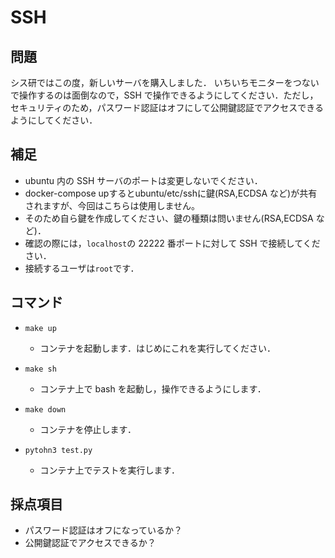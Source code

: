 # SSH

## 問題

シス研ではこの度，新しいサーバを購入しました．
いちいちモニターをつないで操作するのは面倒なので，SSH で操作できるようにしてください．ただし，セキュリティのため，パスワード認証はオフにして公開鍵認証でアクセスできるようにしてください．

## 補足

- ubuntu 内の SSH サーバのポートは変更しないでください．
- docker-compose upするとubuntu/etc/sshに鍵(RSA,ECDSA など)が共有されますが、今回はこちらは使用しません。
- そのため自ら鍵を作成してください、鍵の種類は問いません(RSA,ECDSA など)．
- 確認の際には，`localhost`の 22222 番ポートに対して SSH で接続してください．
- 接続するユーザは`root`です．

## コマンド

- `make up`

  - コンテナを起動します．はじめにこれを実行してください．

- `make sh`
  - コンテナ上で bash を起動し，操作できるようにします．

- `make down`
  - コンテナを停止します．

- `pytohn3 test.py`
  - コンテナ上でテストを実行します．

## 採点項目

- パスワード認証はオフになっているか？
- 公開鍵認証でアクセスできるか？
